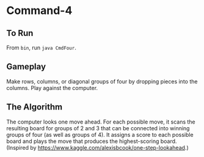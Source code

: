 # Command-4

## To Run
From `bin`, run `java CmdFour`.

## Gameplay
Make rows, columns, or diagonal groups of four by dropping pieces into 
the columns. Play against the computer.

## The Algorithm
The computer looks one move ahead. For each possible move, it 
scans the resulting board for groups of 2 and 3 that can be connected 
into winning groups of four (as well as groups of 4). 
It assigns a score to each possible board and plays the move that 
produces the highest-scoring board. (Inspired by https://www.kaggle.com/alexisbcook/one-step-lookahead.)
